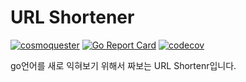 # URL Shortener

[![cosmoquester](https://circleci.com/gh/cosmoquester/url-shortener-go.svg?style=shield)](https://app.circleci.com/pipelines/github/cosmoquester/url-shortener-go)
[![Go Report Card](https://goreportcard.com/badge/github.com/cosmoquester/url-shortener-go)](https://goreportcard.com/report/github.com/cosmoquester/url-shortener-go)
[![codecov](https://codecov.io/gh/cosmoquester/url-shortener-go/branch/master/graph/badge.svg?token=2eRFtxnPsN)](https://codecov.io/gh/cosmoquester/url-shortener-go)

go언어를 새로 익혀보기 위해서 짜보는 URL Shortenr입니다.
